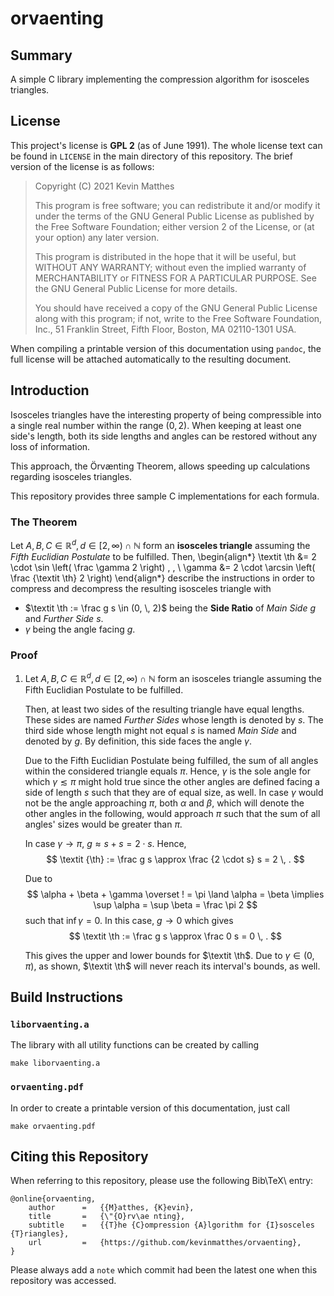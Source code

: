 <!--
    README.md : important information regarding this project.

    See `LICENSE' for full license.
-->

<!--
    Copyright (C) 2021 Kevin Matthes

    This program is free software; you can redistribute it and/or modify
    it under the terms of the GNU General Public License as published by
    the Free Software Foundation; either version 2 of the License, or
    (at your option) any later version.

    This program is distributed in the hope that it will be useful,
    but WITHOUT ANY WARRANTY; without even the implied warranty of
    MERCHANTABILITY or FITNESS FOR A PARTICULAR PURPOSE.  See the
    GNU General Public License for more details.

    You should have received a copy of the GNU General Public License along
    with this program; if not, write to the Free Software Foundation, Inc.,
    51 Franklin Street, Fifth Floor, Boston, MA 02110-1301 USA.
-->

<!----------------------------------------------------------------------------->

# orvaenting

## Summary

A simple C library implementing the compression algorithm for isosceles
triangles.



## License

This project's license is **GPL 2** (as of June 1991).  The whole license text
can be found in `LICENSE` in the main directory of this repository.  The brief
version of the license is as follows:

> Copyright (C) 2021 Kevin Matthes
>
> This program is free software; you can redistribute it and/or modify
> it under the terms of the GNU General Public License as published by
> the Free Software Foundation; either version 2 of the License, or
> (at your option) any later version.
>
> This program is distributed in the hope that it will be useful,
> but WITHOUT ANY WARRANTY; without even the implied warranty of
> MERCHANTABILITY or FITNESS FOR A PARTICULAR PURPOSE.  See the
> GNU General Public License for more details.
>
> You should have received a copy of the GNU General Public License along
> with this program; if not, write to the Free Software Foundation, Inc.,
> 51 Franklin Street, Fifth Floor, Boston, MA 02110-1301 USA.

When compiling a printable version of this documentation using `pandoc`, the
full license will be attached automatically to the resulting document.



## Introduction

Isosceles triangles have the interesting property of being compressible into a
single real number within the range $(0, 2)$.  When keeping at least one side's
length, both its side lengths and angles can be restored without any loss of
information.

This approach, the Örvænting Theorem, allows speeding up calculations regarding
isosceles triangles.

This repository provides three sample C implementations for each formula.



### The Theorem

Let $A, B, C \in \mathbb R ^ d, \, d \in [2, \infty) \cap \mathbb N$ form an
**isosceles triangle** assuming the *Fifth Euclidian Postulate* to be fulfilled.
Then,
\begin{align*}
\textit \th &= 2 \cdot \sin \left( \frac \gamma 2 \right) \, , \\
\gamma &= 2 \cdot \arcsin \left( \frac {\textit \th} 2 \right)
\end{align*}
describe the instructions in order to compress and decompress the resulting
isosceles triangle with

* $\textit \th := \frac g s \in (0, \, 2)$ being the **Side Ratio** of *Main
  Side* $g$ and *Further Side* $s$.
* $\gamma$ being the angle facing $g$.



### Proof

1. Let $A, B, C \in \mathbb R ^ d, \, d \in [2, \infty) \cap \mathbb N$ form an
   isosceles triangle assuming the Fifth Euclidian Postulate to be fulfilled.

   Then, at least two sides of the resulting triangle have equal lengths.  These
   sides are named *Further Sides* whose length is denoted by $s$.  The third
   side whose length might not equal $s$ is named *Main Side* and denoted by
   $g$.  By definition, this side faces the angle $\gamma$.

   Due to the Fifth Euclidian Postulate being fulfilled, the sum of all angles
   within the considered triangle equals $\pi$.  Hence, $\gamma$ is the sole
   angle for which $\gamma \lesssim \pi$ might hold true since the other angles
   are defined facing a side of length $s$ such that they are of equal size, as
   well.  In case $\gamma$ would not be the angle approaching $\pi$, both
   $\alpha$ and $\beta$, which will denote the other angles in the following,
   would approach $\pi$ such that the sum of all angles' sizes would be greater
   than $\pi$.

   In case $\gamma \to \pi$, $g \approx s + s = 2 \cdot s$.  Hence,
   $$
   \textit {\th} := \frac g s \approx \frac {2 \cdot s} s = 2 \, .
   $$

   Due to
   $$
   \alpha + \beta + \gamma \overset ! = \pi \land \alpha = \beta \implies \sup
   \alpha = \sup \beta = \frac \pi 2
   $$
   such that $\inf \gamma = 0$.  In this case, $g \to 0$ which gives
   $$
   \textit \th := \frac g s \approx \frac 0 s = 0 \, .
   $$

   This gives the upper and lower bounds for $\textit \th$.  Due to $\gamma \in
   (0, \pi)$, as shown, $\textit \th$ will never reach its interval's bounds, as
   well.



## Build Instructions

### `liborvaenting.a`

The library with all utility functions can be created by calling

```
make liborvaenting.a
```



### `orvaenting.pdf`

In order to create a printable version of this documentation, just call

```
make orvaenting.pdf
```



## Citing this Repository

When referring to this repository, please use the following Bib\TeX\ entry:

```
@online{orvaenting,
    author      =   {{M}atthes, {K}evin},
    title       =   {\"{O}rv\ae nting},
    subtitle    =   {{T}he {C}ompression {A}lgorithm for {I}sosceles {T}riangles},
    url         =   {https://github.com/kevinmatthes/orvaenting},
}
```

Please always add a `note` which commit had been the latest one when this
repository was accessed.

<!----------------------------------------------------------------------------->
